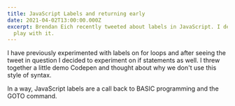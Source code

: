 ```yaml
---
title: JavaScript Labels and returning early
date: 2021-04-02T13:00:00.000Z
excerpt: Brendan Eich recently tweeted about labels in JavaScript. I decided to
  play with it.
---
```

I have previously experimented with labels on for loops and after seeing the tweet in question I decided to experiment on if statements as well. I threw together a little demo Codepen and thought about why we don't use this style of syntax.



In a way, JavaScript labels are a call back to BASIC programming and the GOTO command. 